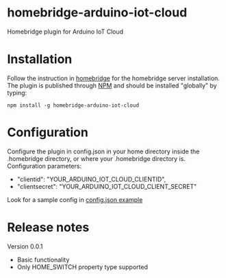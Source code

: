 # homebridge-arduino-iot-cloud
Homebridge plugin for Arduino IoT Cloud

# Installation
Follow the instruction in [homebridge](https://www.npmjs.com/package/homebridge) for the homebridge server installation.
The plugin is published through [NPM](https://www.npmjs.com/package/homebridge-arduino-iot-cloud) and should be installed "globally" by typing:

    npm install -g homebridge-arduino-iot-cloud

# Configuration
Configure the plugin in config.json in your home directory inside the .homebridge directory, or where your .homebridge directory is. Configuration parameters:
+ "clientid": "YOUR_ARDUINO_IOT_CLOUD_CLIENTID",
+ "clientsecret": "YOUR_ARDUINO_IOT_CLOUD_CLIENT_SECRET"

Look for a sample config in [config.json example](https://github.com/ilcato/homebridge-arduino-iot-cloud/blob/master/config.json)


# Release notes
Version 0.0.1
+ Basic functionality
+ Only HOME_SWITCH property type supported
